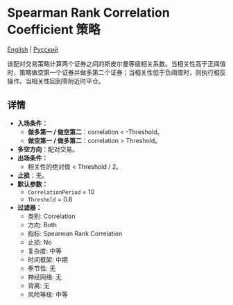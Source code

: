 # Spearman Rank Correlation Coefficient 策略
[English](README.md) | [Русский](README_ru.md)

该配对交易策略计算两个证券之间的斯皮尔曼等级相关系数。当相关性高于正阈值时，策略做空第一个证券并做多第二个证券；当相关性低于负阈值时，则执行相反操作。当相关性回到零附近时平仓。

## 详情

- **入场条件：**
  - **做多第一 / 做空第二**：correlation < -Threshold。
  - **做空第一 / 做多第二**：correlation > Threshold。
- **多空方向**：配对交易。
- **出场条件：**
  - 相关性的绝对值 < Threshold / 2。
- **止损**：无。
- **默认参数：**
  - `CorrelationPeriod` = 10
  - `Threshold` = 0.8
- **过滤器：**
  - 类别: Correlation
  - 方向: Both
  - 指标: Spearman Rank Correlation
  - 止损: No
  - 复杂度: 中等
  - 时间框架: 中期
  - 季节性: 无
  - 神经网络: 无
  - 背离: 无
  - 风险等级: 中等
